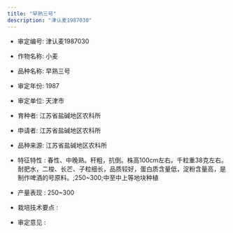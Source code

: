 ```yaml
---
title: "早熟三号"
description: "津认麦1987030"
---
```

* 审定编号:  津认麦1987030

*  作物名称:  小麦

*  品种名称:  早熟三号

*  审定年份:  1987

*  审定单位:  天津市

* 育种者:  江苏省盐碱地区农科所

*  申请者:  江苏省盐碱地区农科所

*  品种来源:  江苏省盐碱地区农科所

*  特征特性 : 
春性、中晚熟。秆粗，抗倒。株高100cm左右。千粒重38克左右。耐肥水，二梭、长芒、子粒细长，品质较好，蛋白质含量低，淀粉含量高，是制作啤酒的号原料。;250~300;中至中上等地块种植
 
*  产量表现 : 
250~300

*  栽培技术要点 : 


*  审定意见 : 

